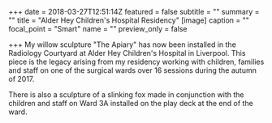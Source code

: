 +++
date = 2018-03-27T12:51:14Z
featured = false
subtitle = ""
summary = ""
title = "Alder Hey Children's Hospital Residency"
[image]
caption = ""
focal_point = "Smart"
name = ""
preview_only = false

+++
My willow sculpture "The Apiary" has now been installed in the Radiology Courtyard at Alder Hey Children's Hospital in Liverpool. This piece is the legacy arising from my residency working with children, families and staff on one of the surgical wards over 16 sessions during the autumn of 2017.

There is also a sculpture of a slinking fox made in conjunction with the children and staff on Ward 3A installed on the play deck at the end of the ward.
